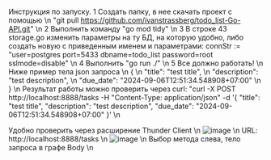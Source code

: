 Инструкция по запуску.
1 Создать папку, в нее скачать проект с помощью  \n
"git pull https://github.com/ivanstrassberg/todo_list-Go-API.git" \n
2 Выполнить команду "go mod tidy" \n
3 В строке 43 storage.go изменить параметры на ту БД, на которую удобно, либо создать новую с приведенным именем и параметрами: connStr := "user=postgres port=5433 dbname=todo_list password=root sslmode=disable" \n
4 Выполнить "go run ./" \n
5 Все должно работать! \n
Ниже пример тела json запроса \n
{ \n
  "title": "test title", \n
  "description": "test description", \n
  "due_date": "2024-09-06T12:51:34.548908+07:00" \n
} \n
Результат работы можно проверить через curl: "curl -X POST http://localhost:8888/tasks -H "Content-Type: application/json" -d '{
  "title": "test title",
  "description": "test description",
  "due_date": "2024-09-06T12:51:34.548908+07:00"
}' \n

Удобно проверить через расширение Thunder Client \n
![image](https://github.com/user-attachments/assets/86612bfd-4156-41f5-9134-059d3c7562cd) \n
URL: http://localhost:8888/tasks \n
![image](https://github.com/user-attachments/assets/4a75cc66-650a-4b01-87dc-fd0b264eaf5d) \n
Выбор метода слева, тело запроса в графе Body \n

